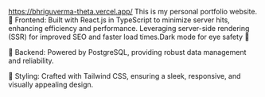 https://bhriguverma-theta.vercel.app/
This is my personal portfolio website.  
🌟 Frontend: Built with React.js in TypeScript to minimize server hits, enhancing efficiency and performance. Leveraging server-side rendering (SSR) for improved SEO and faster load times.Dark mode for eye safety 👀

💾 Backend: Powered by PostgreSQL, providing robust data management and reliability.

🎨 Styling: Crafted with Tailwind CSS, ensuring a sleek, responsive, and visually appealing design.
